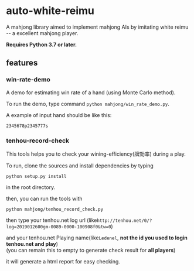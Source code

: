 # auto-white-reimu

A mahjong library aimed to implement mahjong AIs by imitating white reimu -- a excellent mahjong player.

**Requires Python 3.7 or later.**

## features

### win-rate-demo

A demo for estimating win rate of a hand (using Monte Carlo method).



To run the demo, type command `python mahjong/win_rate_demo.py`.

A example of input hand should be like this:

`2345678p2345777s`


### tenhou-record-check

This tools helps you to check your wining-efficiency(牌効率) during a play.

To run, clone the sources and install dependencies by typing

`python setup.py install`

in the root directory.

then, you can run the tools with

`python mahjong/tenhou_record_check.py`

then type your tenhou.net log url (like`http://tenhou.net/0/?log=2019012600gm-0089-0000-100908f0&tw=0`)


and your tenhou.net Playing name(like`Ledenel`, **not the id you used to login tenhou.net and play**)   
(you can remain this to empty to generate check result for **all players**)

it will generate a html report for easy checking.